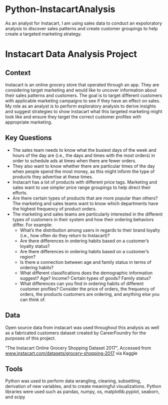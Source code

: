# Python-InstacartAnalysis
As an analyst for Instacart, I am using sales data to conduct an expoloratory analysis to discover sales patterns and create customer groupings to help create a targeted marketing strategy. 

# Instacart Data Analysis Project 

## Context

Instacart is an online grocery store that operated through an app. They are considering target marketing and would like to uncover information about their sales patterns and customers. The goal is to target different customers with applicable marketing campaigns to see if they have an effect on sales. My role as an analyst is to perform exploratory analysis to derive insights and suggest strategies to show instacart what this targeted marketing might look like and ensure they target the correct customer profiles with appropriate marketing. 

## Key Questions

- The sales team needs to know what the busiest days of the week and hours of the day are (i.e., the days and times with the most orders) in order to schedule ads at times when there are fewer orders.
- They also want to know whether there are particular times of the day when people spend the most money, as this might inform the type of products they advertise at these times.
- Instacart has a lot of products with different price tags. Marketing and sales want to use simpler price range groupings to help direct their efforts.
- Are there certain types of products that are more popular than others? The marketing and sales teams want to know which departments have the highest frequency of product orders.
- The marketing and sales teams are particularly interested in the different types of customers in their system and how their ordering behaviors differ. For example:
    - What’s the distribution among users in regards to their brand loyalty (i.e., how often do they return to Instacart)?
    - Are there differences in ordering habits based on a customer’s loyalty status?
    - Are there differences in ordering habits based on a customer’s region?
    - Is there a connection between age and family status in terms of ordering
      habits?
    - What different classifications does the demographic information suggest?
      Age? Income? Certain types of goods? Family status?
    - What differences can you find in ordering habits of different customer
      profiles? Consider the price of orders, the frequency of orders, the products customers are ordering, and anything else you can think of.

## Data

Open source data from instacart was used throughout this analysis as well as a fabricated customers dataset created by CareerFoundry for the purposes of this project.

“The Instacart Online Grocery Shopping Dataset 2017”, Accessed from www.instacart.com/datasets/grocery-shopping-2017 via Kaggle

## Tools

Python was used to perform data wrangling, cleaning, subsetting, derivation of new variables, and to create meaningful visualizations. 
Python libraries were used such as pandas, numpy, os, matplotlib.pyplot, seaborn, and scipy 

